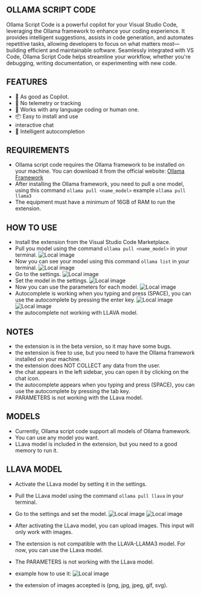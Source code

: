 ## OLLAMA SCRIPT CODE

Ollama Script Code is a powerful copilot for your Visual Studio Code, leveraging the Ollama framework to enhance your coding experience.
It provides intelligent suggestions, assists in code generation, and automates repetitive tasks, allowing developers
to focus on what matters most—building efficient and maintainable software. Seamlessly integrated with VS Code,
Ollama Script Code helps streamline your workflow, whether you're debugging, writing documentation, or experimenting with new code.

## FEATURES

- 🚀 As good as Copilot.
- 🔐 No telemetry or tracking
- 🔬 Works with any language coding or human one.
- 📦 Easy to install and use
- interactive chat
- 🧠 Intelligent autocompletion

## REQUIREMENTS

- Ollama script code requires the Ollama framework to be installed on your machine. You can download it from the official website: [Ollama Framework](https://ollama.com)
- After installing the Ollama framework, you need to pull a one model, using this command `ollama pull <name_model>` example `ollama pull llama3`
- The equipment must have a minimum of 16GB of RAM to run the extension.

## HOW TO USE

- Install the extension from the Visual Studio Code Marketplace.
- Pull you model using the command `ollama pull <name_model>` in your terminal.
  ![Local image](./images/osc_1.png)
- Now you can see your model using this command `ollama list` in your terminal.
  ![Local image](./images/osc_2.png)
- Go to the settings.
  ![Local image](./images/osc_5.png)
- Set the model in the settings.
  ![Local image](./images/osc_3.png)
- Now you can use the parameters for each model.
  ![Local image](./images/osc_4.png)
- Autocomplete is working when you typing and press (SPACE), you can use the autocomplete by pressing the enter key.
  ![Local image](./images/osc_a1.png)
  ![Local image](./images/osc_a2.png)
- the autocomplete not working with LLAVA model.

## NOTES

- the extension is in the beta version, so it may have some bugs.
- the extension is free to use, but you need to have the Ollama framework installed on your machine.
- the extension does NOT COLLECT any data from the user.
- the chat appears in the left sidebar, you can open it by clicking on the chat icon.
- the autocomplete appears when you typing and press (SPACE), you can use the autocomplete by pressing the tab key.
- PARAMETERS is not working with the LLava model.

## MODELS

- Currently, Ollama script code support all models of Ollama framework.
- You can use any model you want.
- LLava model is included in the extension, but you need to a good memory to run it.

## LLAVA MODEL

- Activate the LLava model by setting it in the settings.
- Pull the LLava model using the command `ollama pull llava` in your terminal.
- Go to the settings and set the model.
  ![Local image](./images/osc_5.png)
  ![Local image](./images/setting_3.png)

- After activating the LLava model, you can upload images. This input will only work with images.
- The extension is not compatible with the LLAVA-LLAMA3 model. For now, you can use the LLava model.
- The PARAMETERS is not working with the LLava model.

- example how to use it:
  ![Local image](./images/setting_4.png)
- the extension of images accepted is (png, jpg, jpeg, gif, svg).

